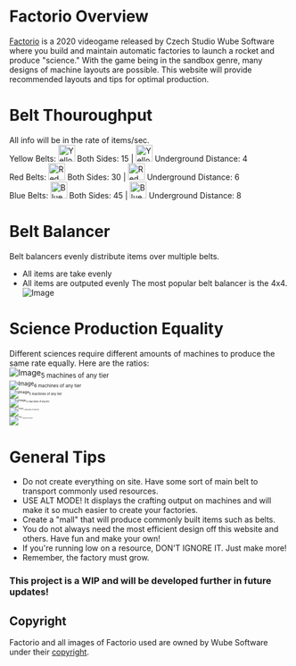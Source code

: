 # Factorio Overview
[Factorio](https://www.factorio.com/) is a 2020 videogame released by Czech Studio Wube Software where you build and maintain automatic factories to launch a rocket and produce "science." With the game being in the sandbox genre, many designs of machine layouts are possible. This website will provide recommended layouts and tips for optimal production.

# Belt Thouroughput
All info will be in the rate of items/sec.<br>
Yellow Belts: <img src="https://wiki.factorio.com/images/Transport_belt.png" alt="Yellow Belt" height="30" width="30"/> Both Sides: 15 | <img src="https://wiki.factorio.com/images/Underground_belt.png" alt="Yellow Underground Belt" height="30" width="30"/> Underground Distance: 4<br>
Red Belts: <img src="https://wiki.factorio.com/images/Fast_transport_belt.png" alt="Red Belt" height="30" width="30"/> Both Sides: 30 | <img src="https://wiki.factorio.com/images/Fast_underground_belt.png" alt="Red Underground Belt" height="30" width="30"/> Underground Distance: 6<br>
Blue Belts: <img src="https://wiki.factorio.com/images/Express_transport_belt.png" alt="Blue Belt" height="30" width="30"/> Both Sides: 45 | <img src="https://wiki.factorio.com/images/Express_underground_belt.png" alt="Blue Underground Belt" height="30" width="30"/> Underground Distance: 8<br>

# Belt Balancer
Belt balancers evenly distribute items over multiple belts.
- All items are take evenly
- All items are outputed evenly
The most popular belt balancer is the 4x4.<br>
![Image](https://factoriocheatsheet.com/assets/images/balancer-4x4.webp)

# Science Production Equality
Different sciences require different amounts of machines to produce the same rate equally. Here are the ratios:<br>
![Image](https://wiki.factorio.com/images/Automation_science_pack.png)<sub>5 machines of any tier<sub/><br>
![Image](https://wiki.factorio.com/images/Logistic_science_pack.png)<sub>6 machines of any tier<sub/><br>
![Image](https://wiki.factorio.com/images/Military_science_pack.png)<sub>5 machines of any tier<sub/><br>
![Image](https://wiki.factorio.com/images/Chemical_science_pack.png)<sub>12 machines of any tier<sub/><br>
![Image](https://wiki.factorio.com/images/Production_science_pack.png)<sub>7 machines of any tier<sub/><br>
![Image](https://wiki.factorio.com/images/Utility_science_pack.png)<sub>7 machines of any tier<sub/>

# General Tips
- Do not create everything on site. Have some sort of main belt to transport commonly used resources.
- USE ALT MODE! It displays the crafting output on machines and will make it so much easier to create your factories.
- Create a "mall" that will produce commonly built items such as belts.
- You do not always need the most efficient design off this website and others. Have fun and make your own!
- If you're running low on a resource, DON'T IGNORE IT. Just make more!
- Remember, the factory must grow.

### This project is a WIP and will be developed further in future updates!

## Copyright
Factorio and all images of Factorio used are owned by Wube Software under their [copyright](https://wiki.factorio.com/Factorio:Copyrights#:~:text=Factorio%20content%20and%20materials%20are%20trademarks%20and%20copyrights,3.0%20Unported%20%28CC%20BY-NC-SA%203.0%29%20unless%20otherwise%20noted.).
